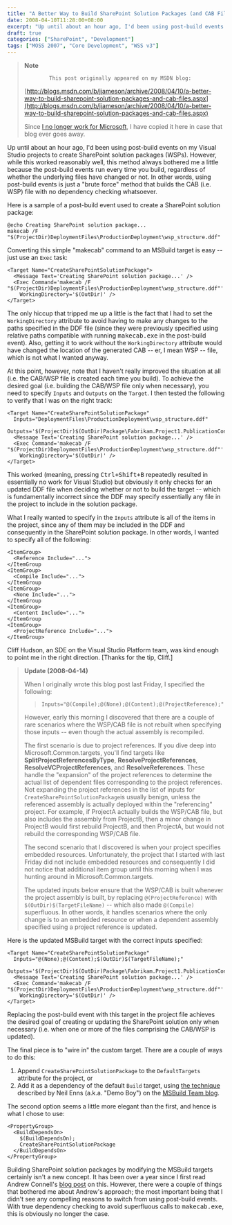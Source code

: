 ```yaml
---
title: "A Better Way to Build SharePoint Solution Packages (and CAB Files)"
date: 2008-04-10T11:28:00+08:00
excerpt: "Up until about an hour ago, I'd been using post-build events on my Visual Studio projects to create SharePoint solution packages (WSPs). However, while this worked reasonably well, this method always bothered me a little because the post-build events..."
draft: true
categories: ["SharePoint", "Development"]
tags: ["MOSS 2007", "Core Development", "WSS v3"]
---
```


> **Note**
> 
>             This post originally appeared on my MSDN blog:  
>   
> 
> 
> [http://blogs.msdn.com/b/jjameson/archive/2008/04/10/a-better-way-to-build-sharepoint-solution-packages-and-cab-files.aspx](http://blogs.msdn.com/b/jjameson/archive/2008/04/10/a-better-way-to-build-sharepoint-solution-packages-and-cab-files.aspx)
> 
> 
> Since [I no longer work for Microsoft](/blog/jjameson/2011/09/02/last-day-with-microsoft), I have copied it here in case that blog                 ever goes away.


Up until about an hour ago, I'd been using post-build events on my Visual Studio         projects to create SharePoint solution packages (WSPs). However, while this worked         reasonably well, this method always bothered me a little because the post-build         events run every time you build, regardless of whether the underlying files have         changed or not. In other words, using post-build events is just a "brute force"         method that builds the CAB (i.e. WSP) file with no dependency checking whatsoever.

Here is a sample of a post-build event used to create a SharePoint solution package:



    @echo Creating SharePoint solution package...
    makecab /F "$(ProjectDir)DeploymentFiles\ProductionDeployment\wsp_structure.ddf"



Converting this simple "makecab" command to an MSBuild target is easy -- just use         an `Exec` task:



    <Target Name="CreateSharePointSolutionPackage">
      <Message Text='Creating SharePoint solution package...' />
      <Exec Command='makecab /F "$(ProjectDir)DeploymentFiles\ProductionDeployment\wsp_structure.ddf"'
        WorkingDirectory='$(OutDir)' />
    </Target>



The only hiccup that tripped me up a little is the fact that I had to set the `WorkingDirectory` attribute to avoid         having to make any changes to the paths specified in the DDF file (since they were         previously specified using relative paths compatible with running <kbd>makecab.exe</kbd>         in the post-build event). Also, getting it to work without the `WorkingDirectory` attribute would have changed the location of         the generated CAB -- er, I mean WSP -- file, which is not what I wanted anyway.

At this point, however, note that I haven't really improved the situation at all         (i.e. the CAB/WSP file is created each time you build). To achieve the desired goal         (i.e. building the CAB/WSP file only when necessary), you need to specify `Inputs` and `Outputs`         on the `Target`. I then tested the         following to verify that I was on the right track:



    <Target Name="CreateSharePointSolutionPackage"
      Inputs="DeploymentFiles\ProductionDeployment\wsp_structure.ddf"
      Outputs='$(ProjectDir)$(OutDir)Package\Fabrikam.Project1.PublicationContentTypes.wsp'>
      <Message Text='Creating SharePoint solution package...' />
      <Exec Command='makecab /F "$(ProjectDir)DeploymentFiles\ProductionDeployment\wsp_structure.ddf"'
        WorkingDirectory='$(OutDir)' />
    </Target>



This worked (meaning, pressing <kbd>Ctrl+Shift+B</kbd> repeatedly resulted in essentially         no work for Visual Studio) but obviously it only checks for an updated DDF file         when deciding whether or not to build the target -- which is fundamentally incorrect         since the DDF may specify essentially any file in the project to include in the         solution package.

What I really wanted to specify in the `Inputs`         attribute is all of the items in the project, since any of them may be included         in the DDF and consequently in the SharePoint solution package. In other words,         I wanted to specify all of the following:



    <ItemGroup>
      <Reference Include="...">
    </ItemGroup
    <ItemGroup>
      <Compile Include="...">
    </ItemGroup
    <ItemGroup>
      <None Include="...">
    </ItemGroup
    <ItemGroup>
      <Content Include="...">
    </ItemGroup
    <ItemGroup>
      <ProjectReference Include="...">
    </ItemGroup>



Cliff Hudson, an SDE on the Visual Studio Platform team, was kind enough to point         me in the right direction. [Thanks for the tip, Cliff.]


> **Update (2008-04-14)**
> 
> 
> When I originally wrote this blog post last Friday, I specified the following:
> 
> 
> > `Inputs="@(Compile);@(None);@(Content);@(ProjectReference);"`
> 
> 
> However, early this morning I discovered that there are a couple of rare scenarios                 where the WSP/CAB file is not rebuilt when specifying those inputs -- even though                 the actual assembly is recompiled.
> 
> The first scenario is due to project references. If you dive deep into Microsoft.Common.targets,                 you'll find targets like **SplitProjectReferencesByType**, **ResolveProjectReferences**,                 **ResolveVCProjectReferences**, and **ResolveReferences**.                 These handle the "expansion" of the project references to determine the actual list                 of dependent files corresponding to the project references. Not expanding the project                 references in the list of inputs for `CreateSharePointSolutionPackage`is usually benign, unless the referenced assembly is actually deployed                 within the "referencing" project. For example, if ProjectA actually builds the WSP/CAB                 file, but also includes the assembly from ProjectB, then a minor change in ProjectB                 would first rebuild ProjectB, and then ProjectA, but would not rebuild the corresponding                 WSP/CAB file.
> 
> The second scenario that I discovered is when your project specifies embedded resources.                 Unfortunately, the project that I started with last Friday did not include embedded                 resources and consequently I did not notice that additional item group until this                 morning when I was hunting around in Microsoft.Common.targets.
> 
> The updated inputs below ensure that the WSP/CAB is built whenever the project assembly                 is built, by replacing `@(ProjectReference)`                 with `$(OutDir)$(TargetFileName)`                 -- which also made `@(Compile)` superfluous.                 In other words, it handles scenarios where the only change is to an embedded resource                 or when a dependent assembly specified using a project reference is updated.


Here is the updated MSBuild target with the correct inputs specified:



    <Target Name="CreateSharePointSolutionPackage"
      Inputs="@(None);@(Content);$(OutDir)$(TargetFileName);"
      Outputs='$(ProjectDir)$(OutDir)Package\Fabrikam.Project1.PublicationContentTypes.wsp'>
      <Message Text='Creating SharePoint solution package...' />
      <Exec Command='makecab /F "$(ProjectDir)DeploymentFiles\ProductionDeployment\wsp_structure.ddf"'
        WorkingDirectory='$(OutDir)' />
    </Target>



Replacing the post-build event with this target in the project file achieves the         desired goal of creating or updating the SharePoint solution only when necessary         (i.e. when one or more of the files comprising the CAB/WSP is updated).

The final piece is to "wire in" the custom target. There are a couple of ways to         do this:

1. Append `CreateSharePointSolutionPackage`
            to the `DefaultTargets` attribute
            for the project, or
2. Add it as a dependency of the default `Build`
            target, using [the technique](http://blogs.msdn.com/msbuild/archive/2006/02/10/528822.aspx) described by Neil Enns (a.k.a. "Demo Boy") on the [MSBuild Team blog](http://blogs.msdn.com/msbuild).


The second option seems a little more elegant than the first, and hence is what         I chose to use:



    <PropertyGroup>
      <BuildDependsOn>
        $(BuildDependsOn);
        CreateSharePointSolutionPackage
      </BuildDependsOn>
    </PropertyGroup>



Building SharePoint solution packages by modifying the MSBuild targets certainly         isn't a new concept. It has been over a year since I first read Andrew Connell's         [blog post](http://www.andrewconnell.com/blog/articles/UsingVisualStudioAndMsBuildToCreateWssSolutions.aspx) on this. However, there were a couple of things that bothered         me about Andrew's approach; the most important being that I didn't see any compelling         reasons to switch from using post-build events. With true dependency checking to         avoid superfluous calls to <kbd>makecab.exe</kbd>, this is obviously no longer the         case.


